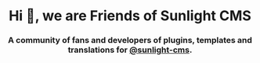 <h1 align="center">Hi 👋, we are Friends of Sunlight CMS</h1>
<h3 align="center">A community of fans and developers of plugins, templates and translations for <a href="https://github.com/sunlight-cms">@sunlight-cms</a>.</h3>
